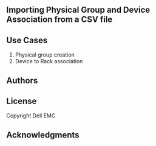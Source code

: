 ## Importing Physical Group and Device Association from a CSV file


## Use Cases

1. Physical group creation
2. Device to Rack association

## Authors


## License

Copyright Dell EMC


## Acknowledgments

